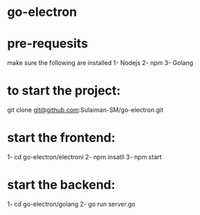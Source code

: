 # go-electron

# pre-requesits
make sure the following are installed
1- Nodejs
2- npm
3- Golang

# to start the project:
git clone git@github.com:Sulaiman-SM/go-electron.git

# start the frontend:
1- cd go-electron/electroni
2- npm insatll
3- npm start

# start the backend:
1- cd go-electron/golang
2- go run server.go
